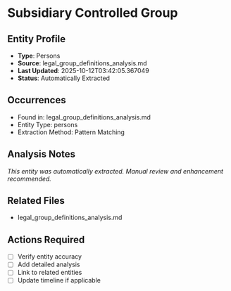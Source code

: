 # Subsidiary Controlled Group

## Entity Profile
- **Type**: Persons
- **Source**: legal_group_definitions_analysis.md
- **Last Updated**: 2025-10-12T03:42:05.367049
- **Status**: Automatically Extracted

## Occurrences
- Found in: legal_group_definitions_analysis.md
- Entity Type: persons
- Extraction Method: Pattern Matching

## Analysis Notes
*This entity was automatically extracted. Manual review and enhancement recommended.*

## Related Files
- legal_group_definitions_analysis.md

## Actions Required
- [ ] Verify entity accuracy
- [ ] Add detailed analysis
- [ ] Link to related entities
- [ ] Update timeline if applicable
